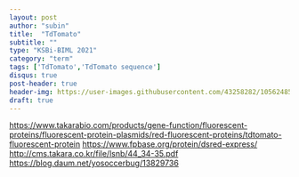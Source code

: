 ```yaml
---
layout: post
author: "subin"
title:  "TdTomato"
subtitle: ""
type: "KSBi-BIML 2021"
category: "term"
tags: ['TdTomato','TdTomato sequence']
disqus: true
post-header: true
header-img: https://user-images.githubusercontent.com/43258282/105624857-2f69ba80-5e68-11eb-83ee-14a55783cb6d.jpg
draft: true
---
```


https://www.takarabio.com/products/gene-function/fluorescent-proteins/fluorescent-protein-plasmids/red-fluorescent-proteins/tdtomato-fluorescent-protein
https://www.fpbase.org/protein/dsred-express/
http://cms.takara.co.kr/file/lsnb/44_34-35.pdf
https://blog.daum.net/yosoccerbug/13829736
